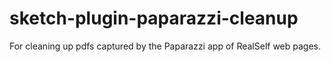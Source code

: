# sketch-plugin-paparazzi-cleanup
For cleaning up pdfs captured by the Paparazzi app of RealSelf web pages.
